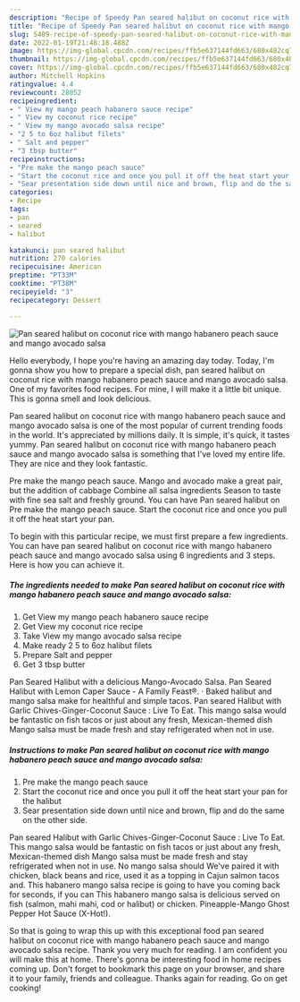 ```yaml
---
description: "Recipe of Speedy Pan seared halibut on coconut rice with mango habanero peach sauce and mango avocado salsa"
title: "Recipe of Speedy Pan seared halibut on coconut rice with mango habanero peach sauce and mango avocado salsa"
slug: 5409-recipe-of-speedy-pan-seared-halibut-on-coconut-rice-with-mango-habanero-peach-sauce-and-mango-avocado-salsa
date: 2022-01-19T21:48:18.488Z
image: https://img-global.cpcdn.com/recipes/ffb5e637144fd663/680x482cq70/pan-seared-halibut-on-coconut-rice-with-mango-habanero-peach-sauce-and-mango-avocado-salsa-recipe-main-photo.jpg
thumbnail: https://img-global.cpcdn.com/recipes/ffb5e637144fd663/680x482cq70/pan-seared-halibut-on-coconut-rice-with-mango-habanero-peach-sauce-and-mango-avocado-salsa-recipe-main-photo.jpg
cover: https://img-global.cpcdn.com/recipes/ffb5e637144fd663/680x482cq70/pan-seared-halibut-on-coconut-rice-with-mango-habanero-peach-sauce-and-mango-avocado-salsa-recipe-main-photo.jpg
author: Mitchell Hopkins
ratingvalue: 4.4
reviewcount: 28052
recipeingredient:
- " View my mango peach habanero sauce recipe"
- " View my coconut rice recipe"
- " View my mango avocado salsa recipe"
- "2 5 to 6oz halibut filets"
- " Salt and pepper"
- "3 tbsp butter"
recipeinstructions:
- "Pre make the mango peach sauce"
- "Start the coconut rice and once you pull it off the heat start your pan for the halibut"
- "Sear presentation side down until nice and brown, flip and do the same on the other side."
categories:
- Recipe
tags:
- pan
- seared
- halibut

katakunci: pan seared halibut 
nutrition: 270 calories
recipecuisine: American
preptime: "PT33M"
cooktime: "PT38M"
recipeyield: "3"
recipecategory: Dessert

---
```



![Pan seared halibut on coconut rice with mango habanero peach sauce and mango avocado salsa](https://img-global.cpcdn.com/recipes/ffb5e637144fd663/680x482cq70/pan-seared-halibut-on-coconut-rice-with-mango-habanero-peach-sauce-and-mango-avocado-salsa-recipe-main-photo.jpg)

Hello everybody, I hope you're having an amazing day today. Today, I'm gonna show you how to prepare a special dish, pan seared halibut on coconut rice with mango habanero peach sauce and mango avocado salsa. One of my favorites food recipes. For mine, I will make it a little bit unique. This is gonna smell and look delicious.

Pan seared halibut on coconut rice with mango habanero peach sauce and mango avocado salsa is one of the most popular of current trending foods in the world. It's appreciated by millions daily. It is simple, it's quick, it tastes yummy. Pan seared halibut on coconut rice with mango habanero peach sauce and mango avocado salsa is something that I've loved my entire life. They are nice and they look fantastic.

Pre make the mango peach sauce. Mango and avocado make a great pair, but the addition of cabbage Combine all salsa ingredients Season to taste with fine sea salt and freshly ground. You can have Pan seared halibut on Pre make the mango peach sauce. Start the coconut rice and once you pull it off the heat start your pan.


To begin with this particular recipe, we must first prepare a few ingredients. You can have pan seared halibut on coconut rice with mango habanero peach sauce and mango avocado salsa using 6 ingredients and 3 steps. Here is how you can achieve it.

<!--inarticleads1-->

##### The ingredients needed to make Pan seared halibut on coconut rice with mango habanero peach sauce and mango avocado salsa:

1. Get  View my mango peach habanero sauce recipe
1. Get  View my coconut rice recipe
1. Take  View my mango avocado salsa recipe
1. Make ready 2 5 to 6oz halibut filets
1. Prepare  Salt and pepper
1. Get 3 tbsp butter


Pan Seared Halibut with a delicious Mango-Avocado Salsa. Pan Seared Halibut with Lemon Caper Sauce - A Family Feast®. · Baked halibut and mango salsa make for healthful and simple tacos. Pan seared Halibut with Garlic Chives-Ginger-Coconut Sauce : Live To Eat. This mango salsa would be fantastic on fish tacos or just about any fresh, Mexican-themed dish Mango salsa must be made fresh and stay refrigerated when not in use. 

<!--inarticleads2-->

##### Instructions to make Pan seared halibut on coconut rice with mango habanero peach sauce and mango avocado salsa:

1. Pre make the mango peach sauce
1. Start the coconut rice and once you pull it off the heat start your pan for the halibut
1. Sear presentation side down until nice and brown, flip and do the same on the other side.


Pan seared Halibut with Garlic Chives-Ginger-Coconut Sauce : Live To Eat. This mango salsa would be fantastic on fish tacos or just about any fresh, Mexican-themed dish Mango salsa must be made fresh and stay refrigerated when not in use. No mango salsa should We&#39;ve paired it with chicken, black beans and rice, used it as a topping in Cajun salmon tacos and. This habanero mango salsa recipe is going to have you coming back for seconds, if you can This habanero mango salsa is delicious served on fish (salmon, mahi mahi, cod or halibut) or chicken. Pineapple-Mango Ghost Pepper Hot Sauce (X-Hot!). 

So that is going to wrap this up with this exceptional food pan seared halibut on coconut rice with mango habanero peach sauce and mango avocado salsa recipe. Thank you very much for reading. I am confident you will make this at home. There's gonna be interesting food in home recipes coming up. Don't forget to bookmark this page on your browser, and share it to your family, friends and colleague. Thanks again for reading. Go on get cooking!
